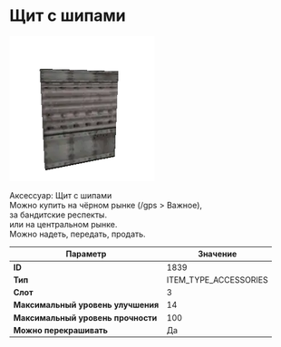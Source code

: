 # Щит с шипами

![Item Image](../img/1839.webp?raw=true)

Аксессуар: Щит с шипами<br>Можно купить на чёрном рынке (/gps > Важное), <br>за бандитские респекты.<br>или на центральном рынке.<br>Можно надеть, передать, продать.


| Параметр | Значение |
|----------|----------|
| **ID** | 1839 |
| **Тип** | ITEM_TYPE_ACCESSORIES |
| **Слот** | 3 |
| **Максимальный уровень улучшения** | 14 |
| **Максимальный уровень прочности** | 100 |
| **Можно перекрашивать** | Да |

